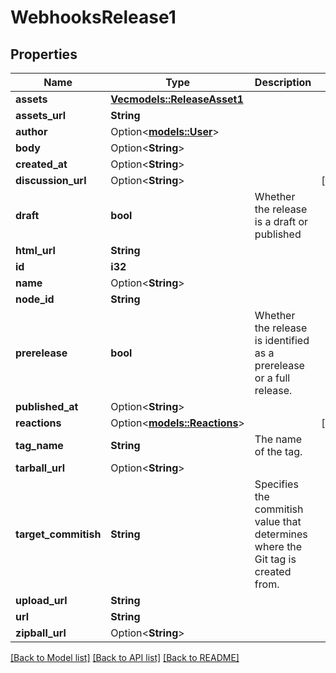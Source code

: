 # WebhooksRelease1

## Properties

Name | Type | Description | Notes
------------ | ------------- | ------------- | -------------
**assets** | [**Vec<models::ReleaseAsset1>**](Release_Asset_1.md) |  | 
**assets_url** | **String** |  | 
**author** | Option<[**models::User**](User.md)> |  | 
**body** | Option<**String**> |  | 
**created_at** | Option<**String**> |  | 
**discussion_url** | Option<**String**> |  | [optional]
**draft** | **bool** | Whether the release is a draft or published | 
**html_url** | **String** |  | 
**id** | **i32** |  | 
**name** | Option<**String**> |  | 
**node_id** | **String** |  | 
**prerelease** | **bool** | Whether the release is identified as a prerelease or a full release. | 
**published_at** | Option<**String**> |  | 
**reactions** | Option<[**models::Reactions**](Reactions.md)> |  | [optional]
**tag_name** | **String** | The name of the tag. | 
**tarball_url** | Option<**String**> |  | 
**target_commitish** | **String** | Specifies the commitish value that determines where the Git tag is created from. | 
**upload_url** | **String** |  | 
**url** | **String** |  | 
**zipball_url** | Option<**String**> |  | 

[[Back to Model list]](../README.md#documentation-for-models) [[Back to API list]](../README.md#documentation-for-api-endpoints) [[Back to README]](../README.md)


